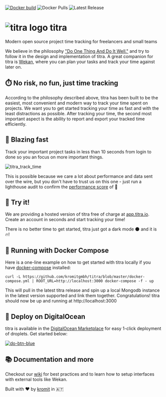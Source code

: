 [![Docker build](https://github.com/kromitgmbh/titra/actions/workflows/push.yml/badge.svg)](https://github.com/kromitgmbh/titra/actions/workflows/push.yml) ![Docker Pulls](https://badgen.net/docker/pulls/kromit/titra) ![Latest Release](https://img.shields.io/github/v/release/kromitgmbh/titra.svg)


# ![titra logo](public/favicons/favicon-32x32.png) titra
Modern open source project time tracking for freelancers and small teams

We believe in the philosophy ["Do One Thing And Do It Well."](https://en.wikipedia.org/wiki/Unix_philosophy#Do_One_Thing_and_Do_It_Well) and try to follow it in the design and implementation of titra. A great companion for titra is [Wekan](https://wekan.github.io/), where you can plan your tasks and track your time against later on.

## ⏱️ No risk, no fun, just time tracking
According to the philosophy described above, titra has been built to be the easiest, most convenient and modern way to track your time spent on projects. We want you to get started tracking your time as fast and with the least distractions as possible. After tracking your time, the second most important aspect is the ability to report and export your tracked time efficiently.

## 🚀 Blazing fast
Track your important project tasks in less than 10 seconds from login to done so you an focus on more important things.

![titra_track_time](https://github.com/kromitgmbh/titra/assets/11456790/c22d850e-d9de-4452-b9e0-a029d35acd89)

This is possible because we care a lot about performance and data sent over the wire, but you don't have to trust us on this one - just run a lighthouse audit to confirm the [performance score](https://github.com/kromitgmbh/titra/assets/11456790/84f26959-0000-40d4-a85c-4e968b1237f2) of 💯

## 👀 Try it!
We are providing a hosted version of titra free of charge at [app.titra.io](https://app.titra.io). Create an account in seconds and start tracking your time!

There is no better time to get started, titra just got a dark mode 🌑 and it is 🔥!

## 🐳 Running with Docker Compose
Here is a one-line example on how to get started with titra locally if you have [docker-compose](https://docs.docker.com/compose/) installed:
```
curl -L https://github.com/kromitgmbh/titra/blob/master/docker-compose.yml | ROOT_URL=http://localhost:3000 docker-compose -f - up
```

This will pull in the latest titra release and spin up a local Mongodb instance in the latest version supported and link them together.
Congratulations! titra should now be up and running at http://localhost:3000

## 🚚 Deploy on DigitalOcean
titra is available in the [DigitalOcean Marketplace](https://marketplace.digitalocean.com/apps/titra?refcode=bc1d2516c8d2) for easy 1-click deployment of droplets. Get started below:

[![do-btn-blue](https://user-images.githubusercontent.com/11456790/74553033-c9399f80-4f56-11ea-9f9f-6f1ac4af50ce.png)](https://marketplace.digitalocean.com/apps/titra?refcode=bc1d2516c8d2&action=deploy)


## 📚 Documentation and more
Checkout our [wiki](https://wiki.titra.io) for best practices and to learn how to setup interfaces with external tools like Wekan.



Built with ❤️ by [kromit](https://kromit.at) in 🇦🇹
